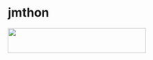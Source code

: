 # jmthon

<p align="left"><a href="https://heroku.com/deploy?template=https://github.com/fahadwisaam/roz"> <img src="https://img.shields.io/badge/Deploy%20To%20Heroku-purple?style=for-the-badge&logo=heroku" width="320" height="58.45"/></a></p>
